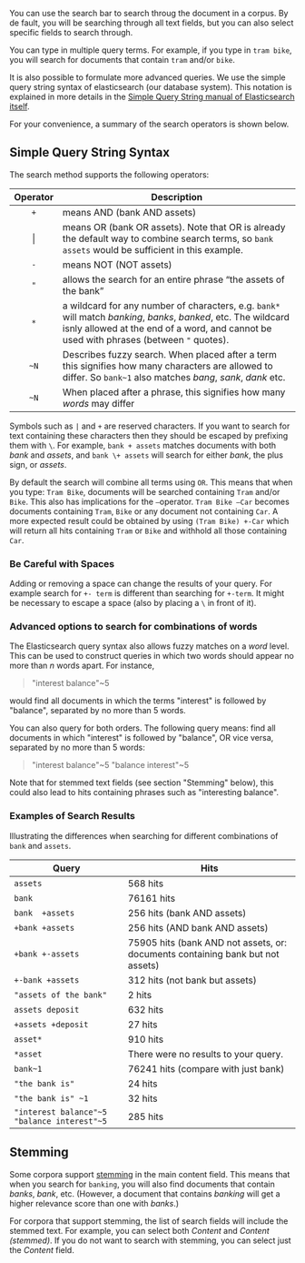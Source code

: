 You can use the search bar to search throug the document in a corpus. By de fault, you will be searching through all text fields, but you can also select specific fields to search through.

You can type in multiple query terms. For example, if you type in `tram bike`, you will search for documents that contain `tram` and/or `bike`.

It is also possible to formulate more advanced queries. We use the simple query string syntax of elasticsearch (our database system). This notation is explained in more details in the [Simple Query String manual of Elasticsearch itself](https://www.elastic.co/guide/en/elasticsearch/reference/8.11/query-dsl-simple-query-string-query.html#simple-query-string-syntax).

For your convenience, a summary of the search operators is shown below.

## Simple Query String Syntax

The search method supports the following operators:

| Operator | Description |
|:---:| --- |
| `+` | means AND (bank AND assets) |
| &#124; | means OR (bank OR assets). Note that OR is already the default way to combine search terms, so `bank assets` would be sufficient in this example. |
| `-` | means NOT (NOT assets) |
| `"` | allows the search for an entire phrase “the assets of the bank” |
| `*` | a wildcard for any number of characters, e.g. `bank*` will match _banking_, _banks_, _banked_, etc. The wildcard isnly allowed at the end of a word, and cannot be used with phrases (between `"` quotes). |
| `~N` | Describes fuzzy search. When placed after a term this signifies how many characters are allowed to differ. So `bank~1` also matches _bang_, _sank_, _dank_ etc. |
| `~N` | When placed after a phrase, this signifies how many *words* may differ |

Symbols such as `|` and `+` are reserved characters. If you want to search for text containing these characters then they should be escaped by prefixing them with `\`. For example, `bank + assets` matches documents with both _bank_ and _assets_, and `bank \+ assets` will search for either _bank_, the plus sign, or _assets_.

By default the search will combine all terms using `OR`. This means that when you type: `Tram Bike`, documents will be searched containing `Tram` and/or `Bike`. This also has implications for the `–`operator. `Tram Bike –Car` becomes documents containing `Tram`, `Bike` or any document not containing `Car`. A more expected result could be obtained by using `(Tram Bike) +-Car` which will return all hits containing `Tram` or `Bike` and withhold all those containing `Car`.

### Be Careful with Spaces
Adding or removing a space can change the results of your query. For example search for `+- term` is different than searching for `+-term`. It might be necessary to escape a space (also by placing a `\` in front of it).

### Advanced options to search for combinations of words
The Elasticsearch query syntax also allows fuzzy matches on a *word* level. This can be used to construct queries in which two words should appear no more than _n_ words apart. For instance,
>"interest balance"\~5

would find all documents in which the terms "interest" is followed by "balance", separated by no more than 5 words.

You can also query for both orders. The following query means: find all documents in which "interest" is followed by "balance", OR vice versa, separated by no more than 5 words:

>"interest balance"\~5 "balance interest"\~5

Note that for stemmed text fields (see section "Stemming" below), this could also lead to hits containing phrases such as "interesting balance".

### Examples of Search Results

Illustrating the differences when searching for different combinations of `bank` and `assets`.

| Query | Hits |
| --- | --- |
| `assets` | 568 hits |
| `bank` | 76161 hits |
| `bank  +assets` | 256 hits  (bank AND assets)|
| `+bank +assets` | 256 hits (AND bank AND assets)|
| `+bank +-assets` | 75905 hits (bank AND not assets, or: documents containing bank but not assets) |
| `+-bank +assets`| 312 hits (not bank but assets) |
| `"assets of the bank"` | 2 hits|
| `assets deposit` | 632 hits|
| `+assets +deposit`| 27 hits|
| `asset*`| 910 hits |
| `*asset` | There were no results to your query. |
| `bank~1` | 76241 hits (compare with just bank) |
| `"the bank is"` | 24 hits |
| `"the bank is" ~1`| 32 hits |
| `"interest balance"~5 "balance interest"~5` | 285 hits |

## Stemming

Some corpora support [stemming](https://en.wikipedia.org/wiki/Stemming) in the main content field. This means that when you search for `banking`, you will also find documents that contain _banks_, _bank_, etc. (However, a document that contains _banking_  will get a higher relevance score than one with _banks_.)

For corpora that support stemming, the list of search fields will include the stemmed text. For example, you can select both _Content_ and _Content (stemmed)_. If you do not want to search with stemming, you can select just the _Content_  field.

